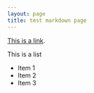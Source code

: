 ```yaml
---
layout: page
title: test markdown page
---
```


[This is a link](https://armerpunkt.github.io).

This is a list

- Item 1
- Item 2
- Item 3
